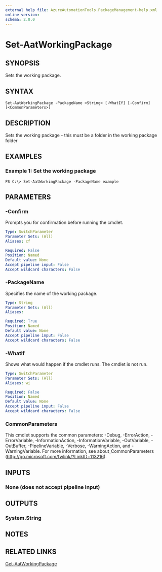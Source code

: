 ```yaml
---
external help file: AzureAutomationTools.PackageManagement-help.xml
online version: 
schema: 2.0.0
---
```


# Set-AatWorkingPackage

## SYNOPSIS
Sets the working package.

## SYNTAX

```
Set-AatWorkingPackage -PackageName <String> [-WhatIf] [-Confirm] [<CommonParameters>]
```

## DESCRIPTION
Sets the working package - this must be a folder in the working package folder

## EXAMPLES

### Example 1: Set the working package
```
PS C:\> Set-AatWorkingPackage -PackageName example
```

## PARAMETERS

### -Confirm
Prompts you for confirmation before running the cmdlet.

```yaml
Type: SwitchParameter
Parameter Sets: (All)
Aliases: cf

Required: False
Position: Named
Default value: None
Accept pipeline input: False
Accept wildcard characters: False
```

### -PackageName
Specifies the name of the working package.

```yaml
Type: String
Parameter Sets: (All)
Aliases: 

Required: True
Position: Named
Default value: None
Accept pipeline input: False
Accept wildcard characters: False
```

### -WhatIf
Shows what would happen if the cmdlet runs.
The cmdlet is not run.

```yaml
Type: SwitchParameter
Parameter Sets: (All)
Aliases: wi

Required: False
Position: Named
Default value: None
Accept pipeline input: False
Accept wildcard characters: False
```

### CommonParameters
This cmdlet supports the common parameters: -Debug, -ErrorAction, -ErrorVariable, -InformationAction, -InformationVariable, -OutVariable, -OutBuffer, -PipelineVariable, -Verbose, -WarningAction, and -WarningVariable. For more information, see about_CommonParameters (http://go.microsoft.com/fwlink/?LinkID=113216).

## INPUTS

### None (does not accept pipeline input)

## OUTPUTS

### System.String
<!--## NOTES-->

## NOTES

## RELATED LINKS

[Get-AatWorkingPackage](.)

